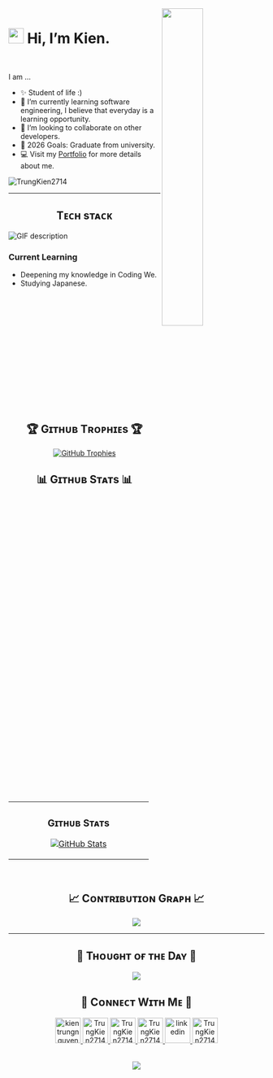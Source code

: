 
<div>
  <img align="right" width="40%" src="https://owlbertsio-resized.s3.amazonaws.com/Popper.psd.full.png">
</div>

<!--Header Name-->
# <img src="https://emojis.slackmojis.com/emojis/images/1531849430/4246/blob-sunglasses.gif?1531849430" width="30"/> Hi, I’m Kien. 
<br /> 

<!--Start Intro-->               
<p align="left">I am ... </p>

- ✨ Student of life :)
- 🌱 I’m currently learning software engineering, I believe that everyday is a learning opportunity.
- 💞️ I’m looking to collaborate on other developers.
- 🥅 2026 Goals: Graduate from university.
- 💻 Visit my [Portfolio](#) for more details about me.
<!--End Intro-->

<!--Profile Count Badge-->
<p align="left">
  <img src="https://komarev.com/ghpvc/?username=TrungKien2714&label=Profile%20views&color=770677&style=for-the-badge&logo=star" alt="TrungKien2714" style="padding-right:20px;" />
</p>

---
<!--Languages and Tools Section-->       
<h2 align="center">Tᴇᴄʜ sᴛᴀᴄᴋ</h2> 
<picture>
  <source media="(prefers-color-scheme: dark)" srcset="./Skills_Animation_Dark.gif">
  <source media="(prefers-color-scheme: light)" srcset="./Skills_Animation_White.gif">
  <img align="left" alt="GIF description" src="./Skills_Animation_White.gif">
</picture>
<br />

<h3 align="left">Current Learning</h3>
<ul align="left">
  <li>Deepening my knowledge in Coding We.</li>
  <li>Studying Japanese.</li>
</ul>
  

<br />
<br />
<br />
<br />
 <br />
 <br />
 <br />
 <br />
<br />
<br />
<br />
<br />
<br />



<!--Trophies Section-->   
<h2 align="center">🏆 Gɪᴛʜᴜʙ Tʀᴏᴘʜɪᴇs 🏆</h2>
<p align="center">
  <a href="https://github.com/TrungKien2714">
    <picture>
      <source media="(prefers-color-scheme: dark)" srcset="https://github-profile-trophy.vercel.app/?username=TrungKien2714&no-bg=true&row=2&column=6&margin-w=20&margin-h=20&theme=monokai">
      <source media="(prefers-color-scheme: light)" srcset="https://github-profile-trophy.vercel.app/?username=TrungKien2714&no-bg=true&row=2&column=6&margin-w=20&margin-h=20">
      <img alt="GitHub Trophies" src="https://github-profile-trophy.vercel.app/?username=TrungKien27149&no-bg=true&no-frame=true&row=2&column=6&margin-w=20&margin-h=20">
    </picture>
  </a>
</p>
<p align="center">
  <a href="https://github.com/daytonaio/daytona">
    
  </a>
</p>


<!--Github stats Table--> 
<h2 align="center">📊 Gɪᴛʜᴜʙ Sᴛᴀᴛs 📊</h2>

<table width="100%">
  <tr>
    <td width="50%">
      <h3 align="center"><strong>Gɪᴛʜᴜʙ Sᴛᴀᴛs</strong></h3>
      <p align="center">
        <a href="https://github.com/TrungKien2714">
          <img align="center" src="https://github-readme-stats.vercel.app/api?username=TrungKien2714&count_private=true&show_icons=true&theme=nightowl&bg_color=0,000000,441350&title_color=c56a90&text_color=ffffff&rank_icon=github&hide=prs,issues,contribs&show=reviews,prs_merged,prs_merged_percentage" alt="GitHub Stats" />
        </a>
      </p>
    </td>
  </tr>
</table>
<br />

<!--Contribution Graph-->
<h2 align="center">📈 Cᴏɴᴛʀɪʙᴜᴛɪᴏɴ Gʀᴀᴘʜ 📈</h2>
<div align="center">
    <img src="https://github-readme-activity-graph.vercel.app/graph?username=TrungKien2714&bg_color=220a28&&color=ffffff&line=c56a90&point=ffeb95&area=false&hide_border=false" border-radius="15">
</div>

---

<!--Dynamic Quote card updates everyday at 12 PM--> 
<h2 align="center">🌟 Tʜᴏᴜɢʜᴛ ᴏғ ᴛʜᴇ Dᴀʏ 🌟</h2>






































<!--STARTS_HERE_QUOTE_CARD-->
<p align="center">
    <img src="https://readme-daily-quotes.vercel.app/api?author=Osho&quote=Truth%20is%20not%20something%20outside%20to%20be%20discovered%2C%20it%20is%20something%20inside%20to%20be%20realized.&theme=dark&bg_color=220a28&author_color=ffeb95&accent_color=c56a90">
</p>
<!--ENDS_HERE_QUOTE_CARD-->







































<!--Contact Section--> 

<h2 align="center">🤝 Cᴏɴɴᴇᴄᴛ Wɪᴛʜ Mᴇ 🤝 </h2>
<div align="center">
  
<a href="mailto:kientrungnguyen001@gmail.com" target="_blank">
<img src="./gmail.png" width=50 height=50 alt="kientrungnguyen001@gmail.com" style="margin-bottom: 5px;" />
</a>

<a href="https://x.com/Kien2714" target="_blank">
<img src="./twitter.png" width=50 height=50 alt="TrungKien2714" style="margin-bottom: 5px;" />
</a>

<a href="https://www.instagram.com/trg.kienne/" target="_blank">
<img src="./instagram.png" width=50 height=50 alt="TrungKien2714" style="margin-bottom: 5px;" />
</a>

<a href="https://www.githubcom/TrungKien2714" target="_blank">
<img src="./github.png" width=50 height=50 alt="TrungKien2714" style="margin-bottom: 5px;" />
</a>

<a href="https://www.linkedin.com/in/trungkien2714/" target="_blank">
<img src="./linkedin.png" width=50 height=50 alt="linkedin" style="margin-bottom: 5px;" />
</a>

<a href="#" target="_blank">
<img src="./dev_to.png" width=50 height=50 alt="TrungKien2714" style="margin-bottom: 5px;" />
</a>
</div>
<br/>

</div>


<!--Footer--> 
<p align="center">
  <img src="https://capsule-render.vercel.app/api?type=waving&color=gradient&height=65&section=footer"/>
</p>

